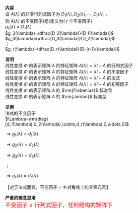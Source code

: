 **内容**  
设 $A(\lambda)$ 的非零行列式因子为 $D_1(\lambda),D_2(\lambda),\cdots,D_r(\lambda)$ ，  
则 $A(\lambda)$ 的不变因子(组)定义为( $r$ 个不变因子)  
 $g_1(\lambda)=D_1(\lambda)$   
 $g_2(\lambda)=\dfrac{D_2(\lambda)}{D_1(\lambda)}$   
 $g_3(\lambda)=\dfrac{D_3(\lambda)}{D_2(\lambda)}$   
 $\vdots$   
 $g_r(\lambda)=\dfrac{D_r(\lambda)}{D_{r-1}(\lambda)}$   
  
**说明**  
线性变换 $\Phi$ 的表示矩阵 $A$ 的特征矩阵 $A(\lambda)=\lambda I-A$ 的行列式因子  
线性变换 $\Phi$ 的表示矩阵 $A$ 的特征矩阵 $A(\lambda)=\lambda I-A$ 的不变因子  
线性变换 $\Phi$ 的表示矩阵 $A$ 的特征矩阵 $A(\lambda)=\lambda I-A$ 的法式  
线性变换 $\Phi$ 的表示矩阵 $A$ 的特征矩阵 $A(\lambda)=\lambda I-A$ 的初等因子  
线性变换 $\Phi$ 的表示矩阵 $A$ 的 $\rm{Frobenius}$ 标准型  
线性变换 $\Phi$ 的表示矩阵 $A$ 的 $\rm{Jordan}$ 标准型  
  
**举例**  
法式的不变因子  
 $\Lambda=\rm{diag}[d_1(\lambda),d_2(\lambda),\cdots,d_r(\lambda),0,\cdots,0]$   
  
 $\Rightarrow g_1(\lambda)=d_1(\lambda)$   
  
 $\Rightarrow g_2(\lambda)=d_2(\lambda)$   
  
 $\Rightarrow g_3(\lambda)=d_3(\lambda)$   
  
 $\vdots$   
  
 $\Rightarrow g_r(\lambda)=d_r(\lambda)$   
  
【对于法式而言，不变因子 $=$ 主对角线上的非零元素】  
  
**严重的概念混淆**  
<font color=red size=4>不变因子 $\neq$ 行列式因子，任何结构的矩阵下</font>  

